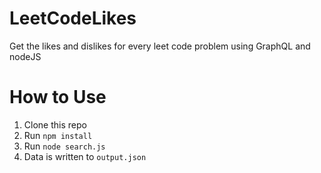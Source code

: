 # LeetCodeLikes

Get the likes and dislikes for every leet code problem using GraphQL and nodeJS

# How to Use

1. Clone this repo
2. Run `npm install`
3. Run `node search.js`
4. Data is written to `output.json`
